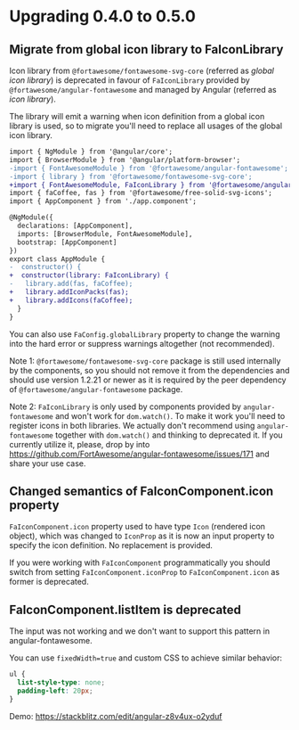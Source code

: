 # Upgrading 0.4.0 to 0.5.0

## Migrate from global icon library to FaIconLibrary

Icon library from `@fortawesome/fontawesome-svg-core` (referred as *global icon library*) is deprecated in favour of `FaIconLibrary` provided by `@fortawesome/angular-fontawesome` and managed by Angular (referred as *icon library*).

The library will emit a warning when icon definition from a global icon library is used, so to migrate you'll need to replace all usages of the global icon library.

```diff
import { NgModule } from '@angular/core';
import { BrowserModule } from '@angular/platform-browser';
-import { FontAwesomeModule } from '@fortawesome/angular-fontawesome';
-import { library } from '@fortawesome/fontawesome-svg-core';
+import { FontAwesomeModule, FaIconLibrary } from '@fortawesome/angular-fontawesome';
import { faCoffee, fas } from '@fortawesome/free-solid-svg-icons';
import { AppComponent } from './app.component';

@NgModule({
  declarations: [AppComponent],
  imports: [BrowserModule, FontAwesomeModule],
  bootstrap: [AppComponent]
})
export class AppModule {
-  constructor() {
+  constructor(library: FaIconLibrary) {
-   library.add(fas, faCoffee);
+   library.addIconPacks(fas);
+   library.addIcons(faCoffee);
  }
}
```

You can also use `FaConfig.globalLibrary` property to change the warning into the hard error or suppress warnings altogether (not recommended).

Note 1: `@fortawesome/fontawesome-svg-core` package is still used internally by the components, so you should not remove it from the dependencies and should use version 1.2.21 or newer as it is required by the peer dependency of `@fortawesome/angular-fontawesome` package.

Note 2: `FaIconLibrary` is only used by components provided by `angular-fontawesome` and won't work for `dom.watch()`. To make it work you'll need to register icons in both libraries. We actually don't recommend using `angular-fontawesome` together with `dom.watch()` and thinking to deprecated it. If you currently utilize it, please, drop by into https://github.com/FortAwesome/angular-fontawesome/issues/171 and share your use case.

## Changed semantics of FaIconComponent.icon property

`FaIconComponent.icon` property used to have type `Icon` (rendered icon object), which was changed to `IconProp` as it is now an input property to specify the icon definition. No replacement is provided.

If you were working with `FaIconComponent` programmatically you should switch from setting `FaIconComponent.iconProp` to `FaIconComponent.icon` as former is deprecated.  

## FaIconComponent.listItem is deprecated

The input was not working and we don't want to support this pattern in angular-fontawesome.

You can use `fixedWidth=true` and custom CSS to achieve similar behavior:

```css
ul {
  list-style-type: none;
  padding-left: 20px;
}
```

Demo: https://stackblitz.com/edit/angular-z8v4ux-o2yduf
